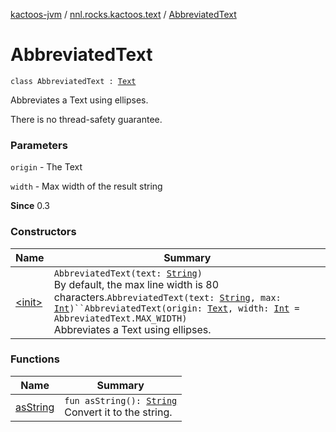 [kactoos-jvm](../../index.md) / [nnl.rocks.kactoos.text](../index.md) / [AbbreviatedText](./index.md)

# AbbreviatedText

`class AbbreviatedText : `[`Text`](../../nnl.rocks.kactoos/-text/index.md)

Abbreviates a Text using ellipses.

There is no thread-safety guarantee.

### Parameters

`origin` - The Text

`width` - Max width of the result string

**Since**
0.3

### Constructors

| Name | Summary |
|---|---|
| [&lt;init&gt;](-init-.md) | `AbbreviatedText(text: `[`String`](https://kotlinlang.org/api/latest/jvm/stdlib/kotlin/-string/index.html)`)`<br>By default, the max line width is 80 characters.`AbbreviatedText(text: `[`String`](https://kotlinlang.org/api/latest/jvm/stdlib/kotlin/-string/index.html)`, max: `[`Int`](https://kotlinlang.org/api/latest/jvm/stdlib/kotlin/-int/index.html)`)``AbbreviatedText(origin: `[`Text`](../../nnl.rocks.kactoos/-text/index.md)`, width: `[`Int`](https://kotlinlang.org/api/latest/jvm/stdlib/kotlin/-int/index.html)` = AbbreviatedText.MAX_WIDTH)`<br>Abbreviates a Text using ellipses. |

### Functions

| Name | Summary |
|---|---|
| [asString](as-string.md) | `fun asString(): `[`String`](https://kotlinlang.org/api/latest/jvm/stdlib/kotlin/-string/index.html)<br>Convert it to the string. |
